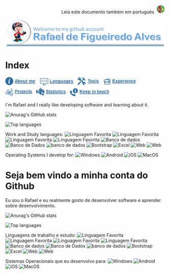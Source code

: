 <p align="right">Leia este documento também em português <a href="https://www.google.com"><img src="https://github.com/rafael-figueiredo-alves/rafael-figueiredo-alves/blob/main/Images/en/Portuguese.png" height="30" with="30"></a></p>

![Top_banner_introduction](https://github.com/rafael-figueiredo-alves/rafael-figueiredo-alves/blob/main/Images/en/Intro.png)
# Index
<a href="https://www.google.com"><img src="https://github.com/rafael-figueiredo-alves/rafael-figueiredo-alves/blob/main/Images/en/menu_aboutme.png" height="30" with="30"></a>
 <a href="https://www.google.com"><img src="https://github.com/rafael-figueiredo-alves/rafael-figueiredo-alves/blob/main/Images/en/menu_languages.png" height="30" with="30"></a> <a href="https://www.google.com"><img src="https://github.com/rafael-figueiredo-alves/rafael-figueiredo-alves/blob/main/Images/en/menu_tools.png" height="30" with="30"></a> <a href="https://www.google.com"><img src="https://github.com/rafael-figueiredo-alves/rafael-figueiredo-alves/blob/main/Images/en/menu_experience.png" height="30" with="30"></a> <a href="https://www.google.com"><img src="https://github.com/rafael-figueiredo-alves/rafael-figueiredo-alves/blob/main/Images/en/menu_projects.png" height="30" with="30"></a> <a href="https://www.google.com"><img src="https://github.com/rafael-figueiredo-alves/rafael-figueiredo-alves/blob/main/Images/en/menu_statistics.png" height="30" with="30"></a> <a href="https://www.google.com"><img src="https://github.com/rafael-figueiredo-alves/rafael-figueiredo-alves/blob/main/Images/en/menu_keepintouch.png" height="30" with="30"></a>












I'm Rafael and I really like developing software and learning about it.

![Anurag's GitHub stats](https://github-readme-stats.vercel.app/api?username=rafael-figueiredo-alves&show_icons=true)

![Top languages](https://github-readme-stats.vercel.app/api/top-langs/?username=rafael-figueiredo-alves&custom_title=Languages+Used+in+Projects)
</p>

Work and Study languages: ![Linguagem Favorita](https://img.shields.io/badge/-Delphi-blue?style=for-the-badge&logo=Delphi) ![Linguagem Favorita](https://img.shields.io/badge/-ReactJS-black?style=for-the-badge&logo=React) ![Linguagem Favorita](https://img.shields.io/badge/-JavaScript-blue?style=for-the-badge&logo=JavaScript) ![Linguagem Favorita](https://img.shields.io/badge/-Python-yellow?style=for-the-badge&logo=Python) ![Banco de dados](https://img.shields.io/badge/MongoDB-4EA94B?style=for-the-badge&logo=mongodb&logoColor=white) ![Banco de Dados](https://img.shields.io/badge/SQLite-07405E?style=for-the-badge&logo=sqlite&logoColor=white) ![banco de dados](https://img.shields.io/badge/MySQL-00000F?style=for-the-badge&logo=mysql&logoColor=white) ![Bootstrap](https://img.shields.io/badge/Bootstrap-563D7C?style=for-the-badge&logo=bootstrap&logoColor=white) ![Excel](https://img.shields.io/badge/Microsoft_Excel-217346?style=for-the-badge&logo=microsoft-excel&logoColor=white) ![Web](	https://img.shields.io/badge/HTML-239120?style=for-the-badge&logo=html5&logoColor=white) ![Web](https://img.shields.io/badge/CSS-239120?&style=for-the-badge&logo=css3&logoColor=white)

Operating Systems I develop for: ![Windows](https://img.shields.io/badge/Windows-0078D6?style=for-the-badge&logo=windows&logoColor=white) ![Android](https://img.shields.io/badge/Android-3DDC84?style=for-the-badge&logo=android&logoColor=white) ![iOS](https://img.shields.io/badge/iOS-000000?style=for-the-badge&logo=ios&logoColor=white) ![MacOS](https://img.shields.io/badge/-MacOS-Black?style=for-the-badge&logo=apple&logoColor=white)

# Seja bem vindo a minha conta do Github

Eu sou o Rafael e eu realmente gosto de desenvolver software e aprender sobre desenvolvimento.

![Anurag's GitHub stats](https://github-readme-stats.vercel.app/api?username=rafael-figueiredo-alves&custom_title=Estatísticas+do+Github+do+Rafael+Alves&show_icons=true)

![Top languages](https://github-readme-stats.vercel.app/api/top-langs/?username=rafael-figueiredo-alves&custom_title=Linguagens+Usadas+nos+Projetos)

Linguagens de trabalho e estudo: ![Linguagem Favorita](https://img.shields.io/badge/-Delphi-blue?style=for-the-badge&logo=Delphi) ![Linguagem Favorita](https://img.shields.io/badge/-ReactJS-black?style=for-the-badge&logo=React) ![Linguagem Favorita](https://img.shields.io/badge/-JavaScript-blue?style=for-the-badge&logo=JavaScript) ![Linguagem Favorita](https://img.shields.io/badge/-Python-yellow?style=for-the-badge&logo=Python) ![Banco de dados](https://img.shields.io/badge/MongoDB-4EA94B?style=for-the-badge&logo=mongodb&logoColor=white) ![Banco de Dados](https://img.shields.io/badge/SQLite-07405E?style=for-the-badge&logo=sqlite&logoColor=white) ![banco de dados](https://img.shields.io/badge/MySQL-00000F?style=for-the-badge&logo=mysql&logoColor=white) ![Bootstrap](https://img.shields.io/badge/Bootstrap-563D7C?style=for-the-badge&logo=bootstrap&logoColor=white) ![Excel](https://img.shields.io/badge/Microsoft_Excel-217346?style=for-the-badge&logo=microsoft-excel&logoColor=white) ![Web](	https://img.shields.io/badge/HTML-239120?style=for-the-badge&logo=html5&logoColor=white) ![Web](https://img.shields.io/badge/CSS-239120?&style=for-the-badge&logo=css3&logoColor=white)

Sistemas Operacionais que eu desenvolvo para: ![Windows](https://img.shields.io/badge/Windows-0078D6?style=for-the-badge&logo=windows&logoColor=white) ![Android](https://img.shields.io/badge/Android-3DDC84?style=for-the-badge&logo=android&logoColor=white) ![iOS](https://img.shields.io/badge/iOS-000000?style=for-the-badge&logo=ios&logoColor=white) ![MacOS](https://img.shields.io/badge/-MacOS-Black?style=for-the-badge&logo=apple&logoColor=white)